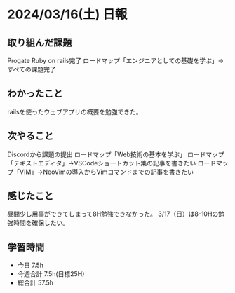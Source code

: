 # 2024/03/16(土) 日報

## 取り組んだ課題
Progate Ruby on rails完了
ロードマップ「エンジニアとしての基礎を学ぶ」→すべての課題完了

## わかったこと
railsを使ったウェブアプリの概要を勉強できた。

## 次やること
Discordから課題の提出
ロードマップ「Web技術の基本を学ぶ」
ロードマップ「テキストエディタ」→VSCodeショートカット集の記事を書きたい
ロードマップ「VIM」→NeoVimの導入からVimコマンドまでの記事を書きたい

## 感じたこと
昼間少し用事ができてしまって8H勉強できなかった。
3/17（日）は8-10Hの勉強時間を確保したい。

## 学習時間
- 今日 7.5h
- 今週合計 7.5h(目標25H)
- 総合計 57.5h
